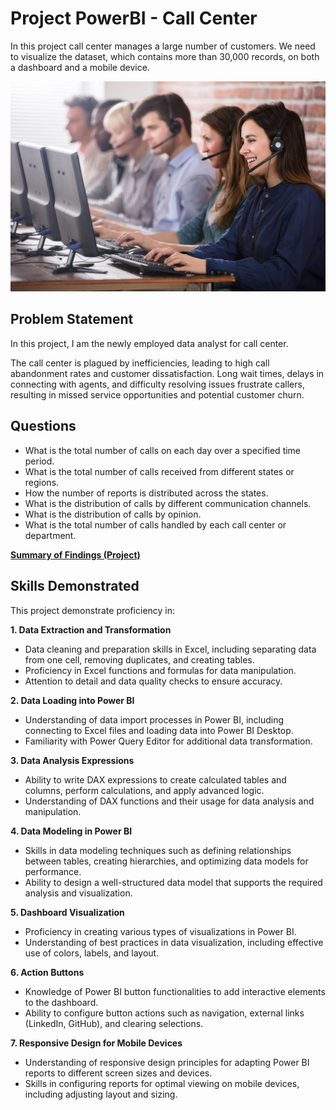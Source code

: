 # Project PowerBI - Call Center

In this project call center manages a large number of customers. We need to visualize the dataset, which contains more than 30,000 records, on both a dashboard and a mobile device.

![image](https://raw.githubusercontent.com/vBlazej/Project-Power-BI-Call-Center/main/Call%20Center.jpeg)

## Problem Statement
In this project, I am the newly employed data analyst for call center.

The call center is plagued by inefficiencies, leading to high call abandonment rates and customer dissatisfaction. Long wait times, delays in connecting with agents, and difficulty resolving issues frustrate callers, resulting in missed service opportunities and potential customer churn.

## Questions

 * What is the total number of calls on each day over a specified time period.
 * What is the total number of calls received from different states or regions.
 * How the number of reports is distributed across the states.
 * What is the distribution of calls by different communication channels.
 * What is the distribution of calls by opinion.
 * What is the total number of calls handled by each call center or department.

[**Summary of Findings (Project)**](Project_Call_Center.pbix)

## Skills Demonstrated 

This project demonstrate proficiency in:

**1. Data Extraction and Transformation**

  * Data cleaning and preparation skills in Excel, including separating data from one cell, removing duplicates, and creating tables.
  * Proficiency in Excel functions and formulas for data manipulation.
  * Attention to detail and data quality checks to ensure accuracy.

**2. Data Loading into Power BI**

  * Understanding of data import processes in Power BI, including connecting to Excel files and loading data into Power BI Desktop.
  * Familiarity with Power Query Editor for additional data transformation.

**3. Data Analysis Expressions**

  * Ability to write DAX expressions to create calculated tables and columns, perform calculations, and apply advanced logic.
  * Understanding of DAX functions and their usage for data analysis and manipulation.

**4. Data Modeling in Power BI**

  * Skills in data modeling techniques such as defining relationships between tables, creating hierarchies, and optimizing data models for performance.
  * Ability to design a well-structured data model that supports the required analysis and visualization.

**5. Dashboard Visualization**

  * Proficiency in creating various types of visualizations in Power BI.
  * Understanding of best practices in data visualization, including effective use of colors, labels, and layout.

**6. Action Buttons**

  * Knowledge of Power BI button functionalities to add interactive elements to the dashboard.
  * Ability to configure button actions such as navigation, external links (LinkedIn, GitHub), and clearing selections.

**7. Responsive Design for Mobile Devices**

  * Understanding of responsive design principles for adapting Power BI reports to different screen sizes and devices.
  * Skills in configuring reports for optimal viewing on mobile devices, including adjusting layout and sizing.





